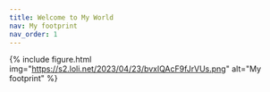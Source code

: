 ```yaml
---
title: Welcome to My World
nav: My footprint
nav_order: 1
---
```



{% include figure.html img="https://s2.loli.net/2023/04/23/bvxlQAcF9fJrVUs.png" alt="My footprint" %}


